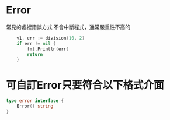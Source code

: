 # Error
常見的處裡錯誤方式,不會中斷程式，通常嚴重性不高的
```go
	v1, err := division(10, 2)
	if err != nil {
		fmt.Println(err)
		return
	}
```
# 可自訂Error只要符合以下格式介面
```go
type error interface {
    Error() string
}

```


